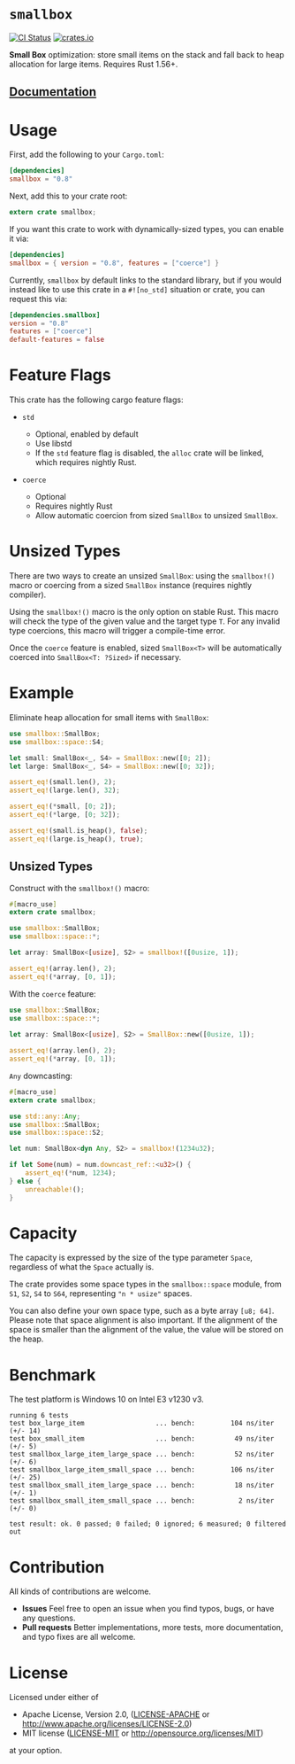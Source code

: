 # `smallbox`

[![CI Status](https://github.com/andylokandy/smallbox/actions/workflows/ci.yml/badge.svg)](https://github.com/andylokandy/smallbox/actions/workflows/ci.yml)
[![crates.io](https://img.shields.io/crates/v/smallbox.svg)](https://crates.io/crates/smallbox)

**Small Box** optimization: store small items on the stack and fall back to heap allocation for large items. Requires Rust 1.56+.

## [**Documentation**](https://andylokandy.github.io/smallbox)

# Usage

First, add the following to your `Cargo.toml`:

```toml
[dependencies]
smallbox = "0.8"
```

Next, add this to your crate root:

```rust
extern crate smallbox;
```

If you want this crate to work with dynamically-sized types, you can enable it via:

```toml
[dependencies]
smallbox = { version = "0.8", features = ["coerce"] }
```

Currently, `smallbox` by default links to the standard library, but if you would
instead like to use this crate in a `#![no_std]` situation or crate, you can request this via:

```toml
[dependencies.smallbox]
version = "0.8"
features = ["coerce"]
default-features = false
```

# Feature Flags

This crate has the following cargo feature flags:

- `std`
  - Optional, enabled by default
  - Use libstd
  - If the `std` feature flag is disabled, the `alloc` crate
    will be linked, which requires nightly Rust.

- `coerce`
  - Optional
  - Requires nightly Rust
  - Allow automatic coercion from sized `SmallBox` to unsized `SmallBox`.

# Unsized Types

There are two ways to create an unsized `SmallBox`: using the `smallbox!()` macro or coercing from a sized `SmallBox` instance (requires nightly compiler).

Using the `smallbox!()` macro is the only option on stable Rust. This macro will check the type of the given value and
the target type `T`. For any invalid type coercions, this macro will trigger a compile-time error.

Once the `coerce` feature is enabled, sized `SmallBox<T>` will be automatically coerced into `SmallBox<T: ?Sized>` if necessary.

# Example

Eliminate heap allocation for small items with `SmallBox`:

```rust
use smallbox::SmallBox;
use smallbox::space::S4;

let small: SmallBox<_, S4> = SmallBox::new([0; 2]);
let large: SmallBox<_, S4> = SmallBox::new([0; 32]);

assert_eq!(small.len(), 2);
assert_eq!(large.len(), 32);

assert_eq!(*small, [0; 2]);
assert_eq!(*large, [0; 32]);

assert_eq!(small.is_heap(), false);
assert_eq!(large.is_heap(), true);
```

## Unsized Types

Construct with the `smallbox!()` macro:

```rust
#[macro_use]
extern crate smallbox;

use smallbox::SmallBox;
use smallbox::space::*;

let array: SmallBox<[usize], S2> = smallbox!([0usize, 1]);

assert_eq!(array.len(), 2);
assert_eq!(*array, [0, 1]);
```

With the `coerce` feature:

```rust
use smallbox::SmallBox;
use smallbox::space::*;
 
let array: SmallBox<[usize], S2> = SmallBox::new([0usize, 1]);

assert_eq!(array.len(), 2);
assert_eq!(*array, [0, 1]);
```

`Any` downcasting:

```rust
#[macro_use]
extern crate smallbox;

use std::any::Any;
use smallbox::SmallBox;
use smallbox::space::S2;

let num: SmallBox<dyn Any, S2> = smallbox!(1234u32);

if let Some(num) = num.downcast_ref::<u32>() {
    assert_eq!(*num, 1234);
} else {
    unreachable!();
}
```

# Capacity

The capacity is expressed by the size of the type parameter `Space`,
regardless of what the `Space` actually is.

The crate provides some space types in the `smallbox::space` module,
from `S1`, `S2`, `S4` to `S64`, representing `"n * usize"` spaces.

You can also define your own space type,
such as a byte array `[u8; 64]`.
Please note that space alignment is also important. If the alignment
of the space is smaller than the alignment of the value, the value
will be stored on the heap.

# Benchmark

The test platform is Windows 10 on Intel E3 v1230 v3.

```
running 6 tests
test box_large_item                  ... bench:         104 ns/iter (+/- 14)
test box_small_item                  ... bench:          49 ns/iter (+/- 5)
test smallbox_large_item_large_space ... bench:          52 ns/iter (+/- 6)
test smallbox_large_item_small_space ... bench:         106 ns/iter (+/- 25)
test smallbox_small_item_large_space ... bench:          18 ns/iter (+/- 1)
test smallbox_small_item_small_space ... bench:           2 ns/iter (+/- 0)

test result: ok. 0 passed; 0 failed; 0 ignored; 6 measured; 0 filtered out
```

# Contribution

All kinds of contributions are welcome.

- **Issues** Feel free to open an issue when you find typos, bugs, or have any questions.
- **Pull requests** Better implementations, more tests, more documentation, and typo fixes are all welcome.

# License

Licensed under either of

 * Apache License, Version 2.0, ([LICENSE-APACHE](LICENSE-APACHE) or http://www.apache.org/licenses/LICENSE-2.0)
 * MIT license ([LICENSE-MIT](LICENSE-MIT) or http://opensource.org/licenses/MIT)

at your option.
